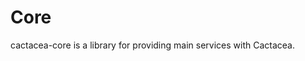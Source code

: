 Core
==========================================================
cactacea-core is a library for providing main services with Cactacea.